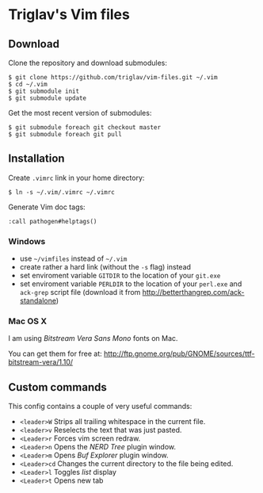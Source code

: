 # Triglav's Vim files

## Download

Clone the repository and download submodules:

    $ git clone https://github.com/triglav/vim-files.git ~/.vim
    $ cd ~/.vim
    $ git submodule init
    $ git submodule update

Get the most recent version of submodules:

    $ git submodule foreach git checkout master
    $ git submodule foreach git pull

## Installation

Create `.vimrc` link in your home directory:

    $ ln -s ~/.vim/.vimrc ~/.vimrc

Generate Vim doc tags:

    :call pathogen#helptags()

### Windows

* use `~/vimfiles` instead of `~/.vim`
* create rather a hard link (without the `-s` flag) instead
* set enviroment variable `GITDIR` to the location of your `git.exe`
* set enviroment variable `PERLDIR` to the location of your `perl.exe` and `ack-grep` script file (download it from http://betterthangrep.com/ack-standalone)

### Mac OS X

I am using _Bitstream Vera Sans Mono_ fonts on Mac.

You can get them for free at: http://ftp.gnome.org/pub/GNOME/sources/ttf-bitstream-vera/1.10/

## Custom commands

This config contains a couple of very useful commands:

* `<leader>W` Strips all trailing whitespace in the current file.
* `<leader>v` Reselects the text that was just pasted.
* `<Leader>r` Forces vim screen redraw.
* `<Leader>n` Opens the _NERD Tree_ plugin window.
* `<Leader>m` Opens _Buf Explorer_ plugin window.
* `<Leader>cd` Changes the current directory to the file being edited.
* `<Leader>l` Toggles _list_ display
* `<Leader>t` Opens new tab

